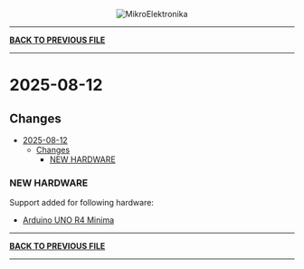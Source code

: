 <p align="center">
  <img src="http://www.mikroe.com/img/designs/beta/logo_small.png?raw=true" alt="MikroElektronika"/>
</p>

---

**[BACK TO PREVIOUS FILE](../changelog.md)**

---

# 2025-08-12

## Changes

- [2025-08-12](#2025-08-12)
  - [Changes](#changes)
    - [NEW HARDWARE](#new-hardware)

### NEW HARDWARE

Support added for following hardware:

+ [Arduino UNO R4 Minima](https://docs.arduino.cc/hardware/uno-r4-minima)

---

**[BACK TO PREVIOUS FILE](../changelog.md)**

---
